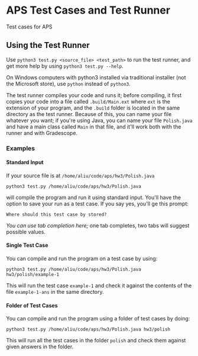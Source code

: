 # APS Test Cases and Test Runner
Test cases for APS

## Using the Test Runner
Use `python3 test.py <source_file> <test_path>` to run the test runner, and get more
help by using `python3 test.py --help`.

On Windows computers with python3 installed via traditional installer (not the
Microsoft store), use `python` instead of `python3`.

The test runner compiles your code and runs it; before compiling, it first copies
your code into a file called `.build/Main.ext` where `ext` is the extension of your
program, and the `.build` folder is located in the same directory as the test
runner. Because of this, you can name your file whatever you want; if you're using
Java, you can name your file `Polish.java` and have a main class called `Main` in
that file, and it'll work both with the runner and with Gradescope.

### Examples
#### Standard Input
If your source file is at `/home/aliu/code/aps/hw3/Polish.java`

```
python3 test.py /home/aliu/code/aps/hw3/Polish.java
```

will compile the program and run it using standard input. You'll have the option
to save your run as a test case. If you say yes, you'll ge this prompt:

```
Where should this test case by stored?
```

*You can use tab completion here;* one tab completes, two tabs will suggest possible
values.

#### Single Test Case
You can compile and run the program on a test case by using:

```
python3 test.py /home/aliu/code/aps/hw3/Polish.java hw3/polish/example-1
```

This will run the test case `example-1` and check it against the contents of the
file `example-1-ans` in the same directory.

#### Folder of Test Cases
You can compile and run the program using a folder of test cases by doing:

```
python3 test.py /home/aliu/code/aps/hw3/Polish.java hw3/polish
```

This will run all the test cases in the folder `polish` and check them against
given answers in the folder.
